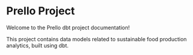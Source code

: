 # Prello Project

Welcome to the Prello dbt project documentation!

This project contains data models related to sustainable food production analytics, built using dbt.
